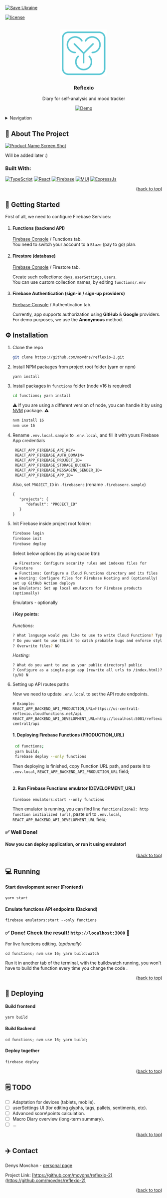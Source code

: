 
[![Save Ukraine][ua]][ua-url]

<a name="readme-top"></a>

<!-- PROJECT SHIELDS -->

[![license][license-shield]][license-url]



<!-- PROJECT LOGO -->
<br />
<div align="center">
  <a href="https://github.com/movdns/reflexio-2">
    <img src="public/logo.png" alt="Logo" width="150px" height="150px">
  </a>

<h3 align="center">Reflexio</h3>

  <p align="center">
   Diary for self-analysis and mood tracker
    <br />

[![Demo][demo-shield]][demo-url]

  </p>
</div>


<details>
  <summary>Navigation</summary>
  <ol>
    <li><a href="#about">About The Project</a></li>
    <li><a href="#getting-started">Getting Started</a></li>
    <li><a href="#installation">Installation</a></li>
    <li><a href="#running">Running</a></li>
    <li><a href="#deploying">Deploying</a></li>
    <li><a href="#todo">Todo</a></li>
    <li><a href="#contacts">Contact</a></li>
  </ol>
</details>


<a name="about"></a>
## 🦄 About The Project


[![Product Name Screen Shot][product-screenshot]](https://reflexio-2.web.app)

Will be added later :)

### Built With:

[![TypeScript][TypeScript]][TypeScript-url]
[![React][React.js]][React-url]
[![Firebase][Firebase]][Firebase-url]
[![MUI][MUI]][MUI-url]
[![ExpressJs][ExpressJs]][ExpressJs-url]


<p align="right">(<a href="#readme-top">back to top</a>)</p>


<a name="getting-started"></a>
## 🚦 Getting Started


First of all, we need to configure Firebase Services:

1. #### Functions (backend API) <a name="node16"></a>
    [Firebase Console](https://console.firebase.google.com/) / Functions tab. <br />
    You need to switch your account to a `Blaze` (pay to go) plan.

2. #### Firestore (database)
   [Firebase Console](https://console.firebase.google.com/) / Firestore tab.

    Create such collections: `days`, `userSettings`, `users`.<br />
    You can use custom collection names, by editing `functions/.env`

3. #### Firebase Authentication (sign-in / sign-up providers)
   [Firebase Console](https://console.firebase.google.com/) / Authentication tab.

   Currently, app supports authorization using **GitHub** & **Google** providers. 
For demo purposes, we use the **Anonymous** method.

<a name="installation"></a>
## ⚙️ Installation

1. Clone the repo
   ```sh
   git clone https://github.com/movdns/reflexio-2.git
   ```
2. Install NPM packages from project root folder (yarn or npm)
    ```sh
   yarn install
   ```
   
3. Install packages in `functions` folder (node v16 is required)
    ```sh
   cd functions; yarn install
   ```

    ⚠️ If you are using a different version of node, you can handle it by using [NVM](https://github.com/nvm-sh/nvm) package. ⚠️

    ```sh
    nvm install 16
    nvm use 16
    ```

4. Rename `.env.local.sample` to `.env.local`, and fill it with yours Firebase App credentials
   ```
    REACT_APP_FIREBASE_API_KEY=
    REACT_APP_FIREBASE_AUTH_DOMAIN=
    REACT_APP_FIREBASE_PROJECT_ID=
    REACT_APP_FIREBASE_STORAGE_BUCKET=
    REACT_APP_FIREBASE_MESSAGING_SENDER_ID=
    REACT_APP_FIREBASE_APP_ID=
   ```
   
    Also, set `PROJECT_ID` in `.firebaserc` (rename `.firebaserc.sample`)
    ```
    {
       "projects": {
          "default": "PROJECT_ID"
       }
    }
    ```
5. Init Firebase 
   inside project root folder:
   
   ```sh
   firebase login
   firebase init
   firebase deploy
   ```
      
   Select below options (by using space btn):

    ``` 
     ◉ Firestore: Configure security rules and indexes files for Firestore
     ◉ Functions: Configure a Cloud Functions directory and its files
     ◉ Hosting: Configure files for Firebase Hosting and (optionally) set up GitHub Action deploys
    ❯◉ Emulators: Set up local emulators for Firebase products (optionally)
    ```

   Emulators - optionally <br />

   #### ℹ️ Key points:
   _Functions:_
   ```sh
   ? What language would you like to use to write Cloud Functions? TypeScript
   ? Do you want to use ESLint to catch probable bugs and enforce style? Yes
   ? Overwrite files? NO
   ```

   _Hosting:_
   ```
   ? What do you want to use as your public directory? public
   ? Configure as a single-page app (rewrite all urls to /index.html)? (y/N) N
   ```
6. Setting up API routes paths

   Now we need to update `.env.local` to set the API route endpoints.

   ```
   # Example:
   REACT_APP_BACKEND_API_PRODUCTION_URL=https://us-central1-reflexio.cloudfunctions.net/api
   REACT_APP_BACKEND_API_DEVELOPMENT_URL=http://localhost:5001/reflexio/us-central1/api
   ```
   
   #### 1. Deploying Firebase Functions (PRODUCTION_URL)
   ```sh
    cd functions;
    yarn build;
    firebase deploy --only functions 
    ```
   
   Then deploying is finished, copy Function URL path, and paste it to `.env.local`, `REACT_APP_BACKEND_API_PRODUCTION_URL` field;
   <br /><br />
   
   #### 2. Run Firebase Functions emulator (DEVELOPMENT_URL)
   
      ```
      firebase emulators:start --only functions  
      ```
   
   Then emulator is running, you can find line `functions[zone]: http function initialized (url)`,
   paste url to `.env.local`, `REACT_APP_BACKEND_API_DEVELOPMENT_URL` field;
   
### ✅ Well Done! 
   #### Now you can deploy application, or run it using emulator!

<p align="right">(<a href="#readme-top">back to top</a>)</p>

<a name="running"></a>
## 💻 Running


   ####  Start development server (Frontend)
   ```
   yarn start
   ```

   #### Emulate functions API endpoints (Backend)
   ```
   firebase emulators:start --only functions   
   ```

### ✅ Done! Check the result! `http://localhost:3000` 👀

   For live functions editing. (*optionally*)
   ```
   cd functions; nvm use 16; yarn build:watch
   ```
Run it in another tab of the terminal, with the build:watch running, you won't have
to build the function every time you change the code .



<p align="right">(<a href="#readme-top">back to top</a>)</p>

<a name="deploying"></a>
## 🧱 Deploying 

#### Build frontend
   ```
   yarn build
   ```

#### Build Backend
   ```
   cd functions; nvm use 16; yarn build;
   ```

#### Deploy together
   ```
  firebase deploy
   ```


<p align="right">(<a href="#readme-top">back to top</a>)</p>

<a name="todo"></a>
## 🗒️ TODO

- [ ] Adaptation for devices (tablets, mobile).
- [ ] userSettings UI (for editing glyphs, tags, pallets, sentiments, etc).
- [ ] Advanced score\points calculation.
- [ ] Macro Diary overview (long-term summary).
- [ ] ...

<p align="right">(<a href="#readme-top">back to top</a>)</p>




<!-- CONTACT -->
## ✈️ Contact
<a name="contacts"></a>

Denys Movchan - [personal page](https://dns.movchan.pro/)

Project Link: [https://github.com/movdns/reflexio-2](https://github.com/movdns/reflexio-2)

<p align="right">(<a href="#readme-top">back to top</a>)</p>


<!-- MARKDOWN LINKS & IMAGES -->
[license-shield]: https://img.shields.io/badge/-CC_BY_NC_3.0-black.svg?style=for-the-badge&colorB=gold&label=LICENSE
[license-url]: https://creativecommons.org/licenses/by-nc/3.0/

[TypeScript]: https://img.shields.io/badge/TypeScript-563D7C?style=for-the-badge&logo=typescript&logoColor=fff
[TypeScript-url]: https://www.typescriptlang.org/

[React.js]: https://img.shields.io/badge/React_18.2-13232A?style=for-the-badge&logo=react&logoColor=61DAFB
[React-url]: https://reactjs.org/

[MUI]: https://img.shields.io/badge/MUI_5.9-20232A?style=for-the-badge&logo=mui&logoColor=61DAFB
[MUI-url]: https://mui.com/

[Firebase]: https://img.shields.io/badge/Firebase_9.9-4A4A55?style=for-the-badge&logo=firebase
[Firebase-url]: https://firebase.google.com/

[ExpressJs]: https://img.shields.io/badge/ExpressJs-0769AD?style=for-the-badge&logo=express
[ExpressJs-url]: https://expressjs.com/

[egg]: docs/images/dogememe.png

[ua]: docs/images/ua.svg
[ua-url]: https://war.ukraine.ua/

[product-screenshot]: docs/images/screenshot.png
[demo-shield]: https://img.shields.io/badge/-Live_Demo-black.svg?style=for-the-badge&logo=AirPlayVideo&colorB=indianred
[demo-url]: https://reflexio-2.web.app